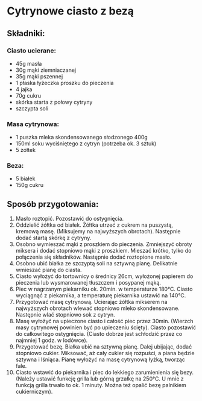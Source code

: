 # Cytrynowe ciasto z bezą
## Składniki:
### Ciasto ucierane:

* 45g masła
* 30g mąki ziemniaczanej
* 35g mąki pszennej
* 1 płaska łyżeczka proszku do pieczenia
* 4 jajka
* 70g cukru
* skórka starta z połowy cytryny
* szczypta soli

### Masa cytrynowa:

* 1 puszka mleka skondensowanego słodzonego 400g
* 150ml soku wyciśniętego z cytryn (potrzeba ok. 3 sztuk)
* 5 żółtek

### Beza:

* 5 białek
* 150g cukru

## Sposób przygotowania:

1. Masło roztopić. Pozostawić do ostygnięcia.
1. Oddzielić żółtka od białek. Żółtka utrzeć z cukrem na puszystą, kremową masę. (Miksujemy na najwyższych obrotach). Następnie dodać startą skórkę z cytryny.
1. Osobno wymieszać mąki z proszkiem do pieczenia. Zmniejszyć obroty miksera i dodać stopniowo mąki z proszkiem. Mieszać krótko, tylko do  połączenia się składników. Następnie dodać roztopione masło.
1. Osobno ubić białka ze szczyptą soli na sztywną pianę. Delikatnie wmieszać pianę do ciasta.
1. Ciasto wyłożyć do tortownicy o średnicy 26cm, wyłożonej papierem do pieczenia lub wysmarowanej tłuszczem i posypanej mąką.
1. Piec w nagrzanym piekarniku ok. 20min. w temperaturze 180°C. Ciasto wyciągnąć z piekarnika, a temperaturę piekarnika ustawić na 140°C.
1. Przygotować masę cytrynową. Ucierając żółtka mikserem na najwyższych obrotach wlewać stopniowo mleko skondensowane. Następnie wlać stopniowo sok z cytryn.
1. Masę wyłożyć na upieczone ciasto i całość piec przez 30min. (Wierzch masy cytrynowej powinien być po upieczeniu ścięty). Ciasto pozostawić do całkowitego ostygnięcia. (Ciasto dobrze jest schłodzić przez co najmniej 1 godz. w lodówce).
1. Przygotować bezę. Białka ubić na sztywną pianę. Dalej ubijając, dodać stopniowo cukier. Miksować, aż cały cukier się rozpuści, a piana będzie sztywna i lśniąca. Pianę wyłożyć na masę cytrynową łyżką, tworząc fale.
1. Ciasto wstawić do piekarnika i piec do lekkiego zarumienienia się bezy. (Należy ustawić funkcję grilla lub górną grzałkę na 250°C. U mnie z funkcją grilla trwało to ok. 1 minuty. Można też opalić bezę palnikiem cukierniczym).

